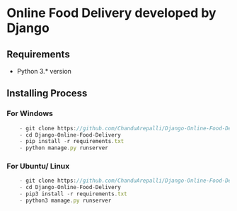 # Online Food Delivery developed by Django

## Requirements
- Python 3.* version

## Installing Process

### For Windows
```javascript
    - git clone https://github.com/ChanduArepalli/Django-Online-Food-Delivery.git
    - cd Django-Online-Food-Delivery
    - pip install -r requirements.txt
    - python manage.py runserver
```

### For Ubuntu/ Linux
```javascript
    - git clone https://github.com/ChanduArepalli/Django-Online-Food-Delivery.git
    - cd Django-Online-Food-Delivery
    - pip3 install -r requirements.txt
    - python3 manage.py runserver
```